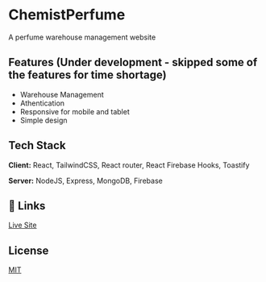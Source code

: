 
# ChemistPerfume

A perfume warehouse management website


## Features (Under development - skipped some of the features for time shortage)

- Warehouse Management
- Athentication
- Responsive for mobile and tablet
- Simple design


## Tech Stack

**Client:** React, TailwindCSS, React router, React Firebase Hooks, Toastify

**Server:** NodeJS, Express, MongoDB, Firebase


## 🔗 Links
[Live Site](https://chemist-perfume.web.app/)


## License

[MIT](https://choosealicense.com/licenses/mit/)

